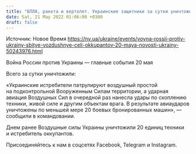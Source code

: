```yaml
---
title: "БПЛА, ракета и вертолет. Украинские защитники за сутки уничтожили пять воздушных целей оккупантов"
date: Sat, 21 May 2022 01:06:00 +0300
draft: false
---
```

Источник: Новое Время https://nv.ua/ukraine/events/voyna-rossii-protiv-ukrainy-sbitye-vozdushnye-celi-okkupantov-20-maya-novosti-ukrainy-50243976.html


Война России против Украины — главные события 20 мая

Всего за сутки уничтожили:

«Украинские истребители патрулируют воздушный простой на подконтрольной Вооруженным Силам территории, а ударная авиация Воздушных Сил в очередной раз нанесла удары по скоплению техники, живой силе и другим объектам врага. В результате авиаударов уничтожены по меньшей мере 20 боевых бронированных машин», — сообщили в командовании.

Днем ранее Воздушные силы Украины уничтожили 20 единиц техники и истребитель оккупантов.

Присоединяйтесь к нам в соцсетях Facebook, Telegram и Instagram.
